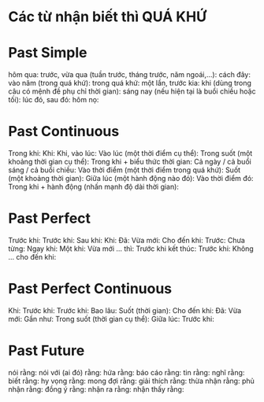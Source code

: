 # Các từ nhận biết thì QUÁ KHỨ
# Past Simple
hôm qua: 
trước, vừa qua (tuần trước, tháng trước, năm ngoái,...): 
cách đây: 
vào năm (trong quá khứ): 
trong quá khứ: 
một lần, trước kia: 
khi (dùng trong câu có mệnh đề phụ chỉ thời gian): 
sáng nay (nếu hiện tại là buổi chiều hoặc tối): 
lúc đó, sau đó: 
hôm nọ: 

# Past Continuous
Trong khi: 
Khi: 
Khi, vào lúc: 
Vào lúc (một thời điểm cụ thể): 
Trong suốt (một khoảng thời gian cụ thể): 
Trong khi + biểu thức thời gian: 
Cả ngày / cả buổi sáng / cả buổi chiều: 
Vào thời điểm (một thời điểm trong quá khứ): 
Suốt (một khoảng thời gian): 
Giữa lúc (một hành động nào đó): 
Vào thời điểm đó: 
Trong khi + hành động (nhấn mạnh độ dài thời gian): 

# Past Perfect
Trước khi: 
Trước khi: 
Sau khi: 
Khi: 
Đã: 
Vừa mới: 
Cho đến khi: 
Trước: 
Chưa từng: 
Ngay khi: 
Một khi: 
Vừa mới ... thì: 
Trước khi kết thúc: 
Trước khi: 
Không ... cho đến khi: 

# Past Perfect Continuous
Khi: 
Trước khi: 
Trước khi: 
Bao lâu: 
Suốt (thời gian): 
Cho đến khi: 
Đã: 
Vừa mới: 
Gần như: 
Trong suốt (thời gian cụ thể): 
Giữa lúc: 
Trước khi: 

# Past Future
nói rằng: 
nói với (ai đó) rằng: 
hứa rằng: 
báo cáo rằng: 
tin rằng: 
nghĩ rằng: 
biết rằng: 
hy vọng rằng: 
mong đợi rằng: 
giải thích rằng: 
thừa nhận rằng: 
phủ nhận rằng: 
đồng ý rằng: 
nhận ra rằng: 
nhận thấy rằng: 